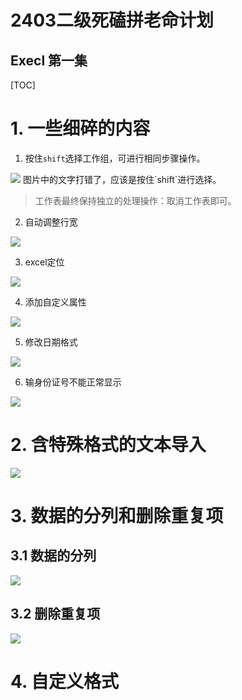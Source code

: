2403二级死磕拼老命计划
================
Execl 第一集
-----------

[TOC]

# 1. 一些细碎的内容

1. 按住`shift`选择工作组，可进行相同步骤操作。
<img src = "C:\Archive\LanQiao\等级考试\Pictures\0001.png">
图片中的文字打错了，应该是按住`shift`进行选择。

> 工作表最终保持独立的处理操作：取消工作表即可。

2. 自动调整行宽
<img src = "C:\Archive\LanQiao\等级考试\Pictures\0002.png">

3. excel定位

<img src = "C:\Archive\LanQiao\等级考试\Pictures\0003.png">

4. 添加自定义属性

<img src = "C:\Archive\LanQiao\等级考试\Pictures\0017.png">

5. 修改日期格式

<img src = "C:\Archive\LanQiao\等级考试\Pictures\0020.png">

6. 输身份证号不能正常显示

<img src = "C:\Archive\LanQiao\等级考试\Pictures\0022.png">

# 2. 含特殊格式的文本导入



<img src = "C:\Archive\LanQiao\等级考试\Pictures\0018.png">

# 3. 数据的分列和删除重复项

## 3.1 数据的分列

<img src = "C:\Archive\LanQiao\等级考试\Pictures\0019.png">

## 3.2 删除重复项

<img src = "C:\Archive\LanQiao\等级考试\Pictures\0021.png">

# 4. 自定义格式

